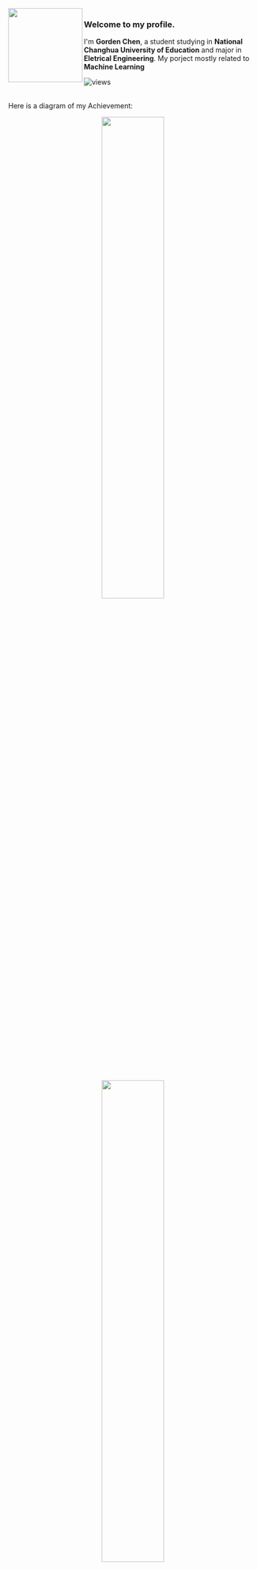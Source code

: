 <img align="left" src="https://64.media.tumblr.com/73ac55f8e47e2cbf347a2fc6dffd229b/139f7c30cce80c25-f4/s1280x1920/e58196cd4bdb7f9fedb9842ea83c266d02a400df.png" width="150" height="150">

### Welcome to my profile.

I'm **Gorden Chen**, a student studying in **National Changhua University of Education** and major in **Eletrical Engineering**. My porject mostly related to **Machine Learning**

![views](https://komarev.com/ghpvc/?username=balaboom123&style=flat&color=313131&label=views&abbreviated=true)

<br>
Here is a diagram of my Achievement:
<p align="center">
  <img height="50%" width="auto" src ="https://github-readme-stats.vercel.app/api?username=balaboom123&show_icons=true&count_private=true&theme=darcula&hide_border=true&hide=issues,contribs&bg_color=00000000">
  <img height="50%" width="auto" src ="https://github-readme-stats.vercel.app/api/top-langs/?username=balaboom123&layout=compact&hide_border=true&theme=darcula&bg_color=00000000&langs_count=6&hide=jupyter%20notebook,tex,css,php&exclude_repo=Pacman-AI">
  <br>
  <br>
</p>

<br>
Here is a list of my Projects:

| **Python**                                                                                                                                                                                                                                                                                                                                                                                                                                                                                                                                                                                                                                                                                                                                                                                                                                                                                                                                                                                                                                                                                                                                                                                                                                                                                                                                                  | **C**                                                                                                                                                                                                                                                                                                                                                                                                                                                                                                                                                                                                                                                                                                                                                                                                                                                                                                                                                                                                                                                                                                                                                                                                                                                                                                       |
| --------------------------------------------------------------------------------------------------------------------------------------------------------------------------------------------------------------------------------------------------------------------------------------------------------------------------------------------------------------------------------------------------------------------------------------------------------------------------------------------------------------------------------------------------------------------------------------------------------------------------------------------------------------------------------------------------------------------------------------------------------------------------------------------------------------------------------------------------------------------------------------------------------------------------------------------------------------------------------------------------------------------------------------------------------------------------------------------------------------------------------------------------------------------------------------------------------------------------------------------------------------------------------------------------------------------------------------------------------- | --------------------------------------------------------------------------------------------------------------------------------------------------------------------------------------------------------------------------------------------------------------------------------------------------------------------------------------------------------------------------------------------------------------------------------------------------------------------------------------------------------------------------------------------------------------------------------------------------------------------------------------------------------------------------------------------------------------------------------------------------------------------------------------------------------------------------------------------------------------------------------------------------------------------------------------------------------------------------------------------------------------------------------------------------------------------------------------------------------------------------------------------------------------------------------------------------------------------------------------------------------------------------------------------------------------------------------------------------------------------------------- |
| • [Two-Step-Muti-Biometric-Authentication-System](https://github.com/NCUE-EE-AIAL/Two-Step-Muti-Biometric-Authentication-System) - Utilize face recognition using VGG-16 and voice recognition using ResCNN to construct a authentication system <br> • [Taiwan_Stock_Predictor](https://github.com/balaboom123/Taiwan_Stock_Predictor) - Crawl the data from Taiwan trade market and analyze through ML <br>    | Content 1-2 with additional text     |




<!--
**balaboom123/balaboom123** is a ✨ _special_ ✨ repository because its `README.md` (this file) appears on your GitHub profile.

Here are some ideas to get you started:

- 🔭 I’m currently working on ...
- 🌱 I’m currently learning ...
- 👯 I’m looking to collaborate on ...
- 🤔 I’m looking for help with ...
- 💬 Ask me about ...
- 📫 How to reach me: ...
- 😄 Pronouns: ...
- ⚡ Fun fact: ...
-->
